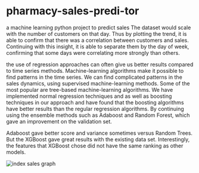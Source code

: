 # pharmacy-sales-predi-tor
a machine learning python project to predict sales
The dataset would scale with the number of customers on that day. Thus by plotting the trend, it is able to confirm that there was a correlation between customers and sales. Continuing with this insight, it is able to separate them by the day of week, confirming that some days were correlating more strongly than others. 

 the use of regression approaches can often give us better results compared to time series methods. Machine-learning algorithms make it possible to find patterns in the time series. We can find complicated patterns in the sales dynamics, using supervised machine-learning methods. Some of the most popular are tree-based machine-learning algorithms. We have implemented normal regression techniques and as well as boosting techniques in our approach and have found that the boosting algorithms have better results than the regular regression algorithms. By continuing using the ensemble methods such as Adaboost and Random Forest, which gave an improvement on the validation set.

Adaboost gave better score and variance sometimes versus Random Trees. But the XGBoost gave great results with the existing data set. Interestingly, the features that XGBoost chose did not have the same ranking as other models. 

![index](https://user-images.githubusercontent.com/74498340/179389502-4b4b2edf-2836-46de-be8d-3d8cce2afe47.png)
sales graph

